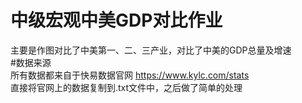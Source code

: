 # 中级宏观中美GDP对比作业  
主要是作图对比了中美第一、二、三产业，对比了中美的GDP总量及增速  
#数据来源  
所有数据都来自于快易数据官网 https://www.kylc.com/stats  
直接将官网上的数据复制到.txt文件中，之后做了简单的处理  
